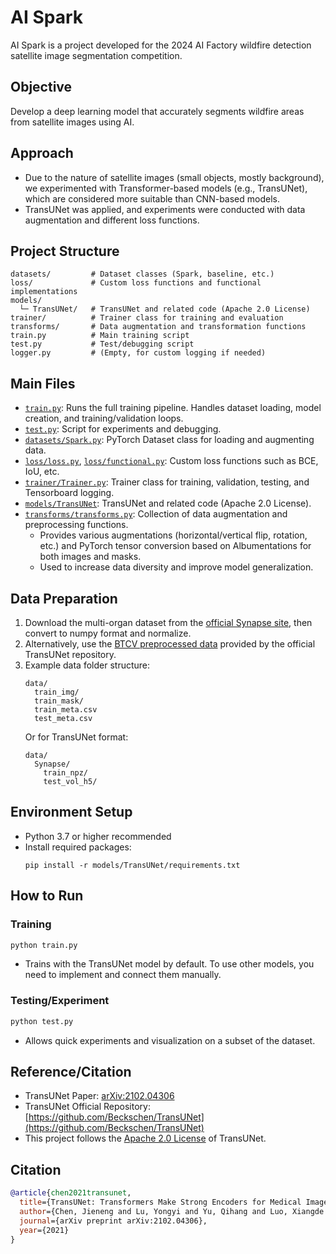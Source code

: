 # AI Spark

AI Spark is a project developed for the 2024 AI Factory wildfire detection satellite image segmentation competition.

## Objective  
Develop a deep learning model that accurately segments wildfire areas from satellite images using AI.

## Approach  
- Due to the nature of satellite images (small objects, mostly background), we experimented with Transformer-based models (e.g., TransUNet), which are considered more suitable than CNN-based models.
- TransUNet was applied, and experiments were conducted with data augmentation and different loss functions.

## Project Structure

```
datasets/         # Dataset classes (Spark, baseline, etc.)
loss/             # Custom loss functions and functional implementations
models/
  └─ TransUNet/   # TransUNet and related code (Apache 2.0 License)
trainer/          # Trainer class for training and evaluation
transforms/       # Data augmentation and transformation functions
train.py          # Main training script
test.py           # Test/debugging script
logger.py         # (Empty, for custom logging if needed)
```

## Main Files

- [`train.py`](train.py): Runs the full training pipeline. Handles dataset loading, model creation, and training/validation loops.
- [`test.py`](test.py): Script for experiments and debugging.
- [`datasets/Spark.py`](datasets/Spark.py): PyTorch Dataset class for loading and augmenting data.
- [`loss/loss.py`](loss/loss.py), [`loss/functional.py`](loss/functional.py): Custom loss functions such as BCE, IoU, etc.
- [`trainer/Trainer.py`](trainer/Trainer.py): Trainer class for training, validation, testing, and Tensorboard logging.
- [`models/TransUNet`](models/TransUNet/): TransUNet and related code (Apache 2.0 License).
- [`transforms/transforms.py`](transforms/transforms.py): Collection of data augmentation and preprocessing functions.  
  - Provides various augmentations (horizontal/vertical flip, rotation, etc.) and PyTorch tensor conversion based on Albumentations for both images and masks.
  - Used to increase data diversity and improve model generalization.

## Data Preparation

1. Download the multi-organ dataset from the [official Synapse site](https://www.synapse.org/#!Synapse:syn3193805/wiki/), then convert to numpy format and normalize.
2. Alternatively, use the [BTCV preprocessed data](https://drive.google.com/drive/folders/1ACJEoTp-uqfFJ73qS3eUObQh52nGuzCd?usp=sharing) provided by the official TransUNet repository.
3. Example data folder structure:
    ```
    data/
      train_img/
      train_mask/
      train_meta.csv
      test_meta.csv
    ```
    Or for TransUNet format:
    ```
    data/
      Synapse/
        train_npz/
        test_vol_h5/
    ```

## Environment Setup

- Python 3.7 or higher recommended
- Install required packages:
  ```
  pip install -r models/TransUNet/requirements.txt
  ```

## How to Run

### Training
```bash
python train.py
```
- Trains with the TransUNet model by default. To use other models, you need to implement and connect them manually.

### Testing/Experiment
```bash
python test.py
```
- Allows quick experiments and visualization on a subset of the dataset.

## Reference/Citation

- TransUNet Paper: [arXiv:2102.04306](https://arxiv.org/pdf/2102.04306.pdf)
- TransUNet Official Repository: [https://github.com/Beckschen/TransUNet](https://github.com/Beckschen/TransUNet)
- This project follows the [Apache 2.0 License](models/TransUNet/LICENSE) of TransUNet.

## Citation

```bibtex
@article{chen2021transunet,
  title={TransUNet: Transformers Make Strong Encoders for Medical Image Segmentation},
  author={Chen, Jieneng and Lu, Yongyi and Yu, Qihang and Luo, Xiangde and Adeli, Ehsan and Wang, Yan and Lu, Le and Yuille, Alan L., and Zhou, Yuyin},
  journal={arXiv preprint arXiv:2102.04306},
  year={2021}
}
```
